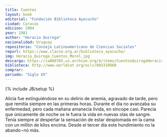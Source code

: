 ```yaml
---
title: Cuentos
layout: book
editorial: "Fundación Biblioteca Ayacucho"
ciudad: Caracas
edicion: 2004
year: 1981
author: "Horacio Quiroga"
nacionalidad: Uruguay
repositorio: "Consejo Latinoamericano de Ciencias Sociales"
repurl: https://www.clacso.org.ar/biblioteca_ayacucho/
img: Horacio_Quiroga_Cuentos_Morel.jpg
descarga: https://ia800705.us.archive.org/4/items/CuentosQuirogaHoracio/Cuentos%20-%20Quiroga%2C%20Horacio.pdf
biblioteca: http://www.worldcat.org/oclc/803310868
comprar:
periodo: "Siglo XX"
---
```

{% include JB/setup %}

Alicia fue extinguiéndose en su delirio de anemia, agravado de tarde, pero que remitía siempre en las primeras horas. Durante el día no avanzaba su enfermedad, pero cada mañana amanecía lívida, en síncope casi. Parecía que únicamente de noche se le fuera la vida en nuevas olas de sangre. Tenía siempre al despertar la sensación de estar desplomada en la cama con un millón de kilos encima. Desde el tercer día este hundimiento no la abando¬nó más.
